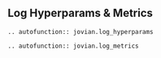 ## Log Hyperparams & Metrics

```eval_rst
.. autofunction:: jovian.log_hyperparams

.. autofunction:: jovian.log_metrics
```
